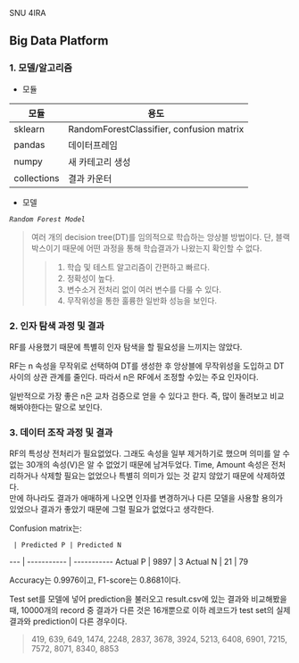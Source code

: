 SNU 4IRA
## Big Data Platform
### 1. 모델/알고리즘
+ 모듈  

모듈 | 용도
--- | ---
sklearn | RandomForestClassifier, confusion matrix
pandas | 데이터프레임
numpy | 새 카테고리 생성
collections | 결과 카운터

+ 모델

_`Random Forest Model`_  
> 여러 개의 decision tree(DT)를 임의적으로 학습하는 앙상블 방법이다. 단, 블랙박스이기 때문에 어떤 과정을 통해 학습결과가 나왔는지 확인할 수 없다.  
>> 1. 학습 및 테스트 알고리즘이 간편하고 빠르다.  
>> 2. 정확성이 높다.  
>> 3. 변수소거 전처리 없이 여러 변수를 다룰 수 있다.  
>> 4. 무작위성을 통한 훌륭한 일반화 성능을 보인다.  

### 2. 인자 탐색 과정 및 결과
RF를 사용했기 때문에 특별히 인자 탐색을 할 필요성을 느끼지는 않았다.

RF는 n 속성을 무작위로 선택하여 DT를 생성한 후 앙상블에 무작위성을 도입하고 DT 사이의 상관 관계를 줄인다. 따라서 n은 RF에서 조정할 수있는 주요 인자이다.

일반적으로 가장 좋은 n은 교차 검증으로 얻을 수 있다고 한다. 즉, 많이 돌려보고 비교해봐야한다는 말으로 보인다.

### 3. 데이터 조작 과정 및 결과
RF의 특성상 전처리가 필요없었다. 그래도 속성을 일부 제거하기로 했으며 의미를 알 수 없는 30개의 속성(V)은 알 수 없었기 때문에 남겨두었다. Time, Amount 속성은 전처리하거나 삭제할 필요는 없었으나 특별히 의미가 있는 것 같지 않았기 때문에 삭제하였다.  
만에 하나라도 결과가 애매하게 나오면 인자를 변경하거나 다른 모델을 사용할 용의가 있었으나 결과가 좋았기 때문에 그럴 필요가 없었다고 생각한다.

Confusion matrix는:

     | Predicted P | Predicted N
 --- | ----------- | -----------
 Actual P | 9897 | 3
 Actual N | 21 | 79

Accuracy는 0.9976이고, F1-score는 0.8681이다.

Test set를 모델에 넣어 prediction을 불러오고 result.csv에 있는 결과와 비교해봤을 때, 10000개의 record 중 결과가 다른 것은 16개뿐으로 이하 레코드가 test set의 실제 결과와 prediction이 다른 경우이다.

> 419, 639, 649, 1474, 2248, 2837, 3678, 3924, 5213, 6408, 6901, 7215, 7572, 8071, 8340, 8853
